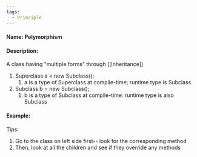 ```yaml
---
tags:
  - Principle
---
```

#### Name: Polymorphism

#### Description:
A class having "multiple forms" through [[Inheritance]]
1. Superclass a = new Subclass();
	1. a is a type of Superclass at compile-time; runtime type is Subclass
2. Subclass b = new Subclass();
	1. b is a type of Subclass at compile-time: runtime type is also Subclass

#### Example:

Tips:
1. Go to the class on left side first-- look for the corresponding method
2. Then, look at all the children and see if they override any methods
